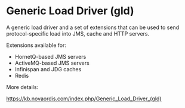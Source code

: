 # Generic Load Driver (gld)

A generic load driver and a set of extensions that can be used to send protocol-specific load into JMS, cache and HTTP servers.

Extensions available for:

* HornetQ-based JMS servers
* ActiveMQ-based JMS servers
* Infinispan and JDG caches
* Redis

More details:

  https://kb.novaordis.com/index.php/Generic_Load_Driver_(gld)

